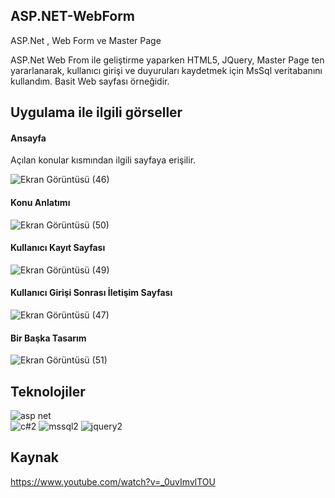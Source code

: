 ## ASP.NET-WebForm

ASP.Net , Web Form ve Master Page

ASP.Net Web From ile geliştirme yaparken HTML5, JQuery, Master Page ten yararlanarak, kullanıcı girişi ve duyuruları kaydetmek için
MsSql veritabanını kullandım.
Basit Web sayfası örneğidir.

## Uygulama ile ilgili görseller

<h4>Ansayfa</h4>
Açılan konular kısmından ilgili sayfaya erişilir.

![Ekran Görüntüsü (46)](https://user-images.githubusercontent.com/48350459/73549540-d5e8ce80-4453-11ea-825d-c69b05992ea1.png)

<h4>Konu Anlatımı</h4>

![Ekran Görüntüsü (50)](https://user-images.githubusercontent.com/48350459/73549742-3a0b9280-4454-11ea-939d-7cb5c42cf862.png)

<h4>Kullanıcı Kayıt Sayfası</h4>

![Ekran Görüntüsü (49)](https://user-images.githubusercontent.com/48350459/73549765-4bed3580-4454-11ea-9bcf-fa2cbca06f1c.png)

<h4>Kullanıcı Girişi Sonrası İletişim Sayfası</h4>

![Ekran Görüntüsü (47)](https://user-images.githubusercontent.com/48350459/73549823-6e7f4e80-4454-11ea-826e-1c998e51e477.png)

<h4>Bir Başka Tasarım</h4>

![Ekran Görüntüsü (51)](https://user-images.githubusercontent.com/48350459/73549866-8525a580-4454-11ea-8619-aec142595d30.png)

## Teknolojiler
![asp net](https://user-images.githubusercontent.com/48350459/73548486-ebf58f80-4451-11ea-8560-779ac9c532d0.jpg)<br/>
![c#2](https://user-images.githubusercontent.com/48350459/73549298-62df5800-4453-11ea-8dd7-510a25ed8ebf.jpg)
![mssql2](https://user-images.githubusercontent.com/48350459/73549299-6377ee80-4453-11ea-9223-96a1eaab98b1.png)
![jquery2](https://user-images.githubusercontent.com/48350459/73549300-6377ee80-4453-11ea-8021-221a1fd0c859.gif)

  

## Kaynak

  https://www.youtube.com/watch?v=_0uvImvlTOU
